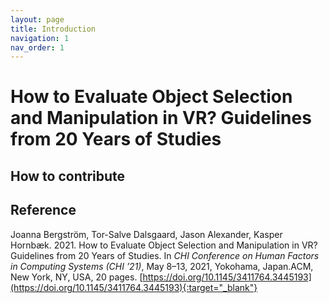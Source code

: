 ```yaml
---
layout: page
title: Introduction
navigation: 1
nav_order: 1
---
```


# How to Evaluate Object Selection and Manipulation in VR? Guidelines from 20 Years of Studies

## How to contribute

## Reference
Joanna Bergström, Tor-Salve Dalsgaard, Jason Alexander, Kasper Hornbæk. 2021. How to Evaluate Object Selection and Manipulation in VR? Guidelines from 20 Years of Studies. In *CHI Conference on Human Factors in Computing Systems (CHI ’21)*, May 8–13, 2021, Yokohama, Japan.ACM, New York, NY, USA, 20 pages. [https://doi.org/10.1145/3411764.3445193](https://doi.org/10.1145/3411764.3445193){:target="_blank"}